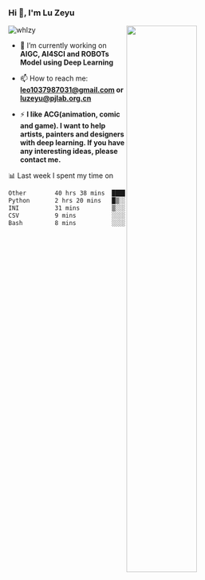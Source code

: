 ### Hi 👋, I'm Lu Zeyu

<img src="https://komarev.com/ghpvc/?username=whlzy&label=Profile%20views&color=0e75b6&style=flat" alt="whlzy" />
<img align="right" width="53%" src="https://github-readme-stats.vercel.app/api?username=whlzy&show_icons=true">

- 🔭 I’m currently working on **AIGC, AI4SCI and ROBOTs Model using Deep Learning**

- 📫 How to reach me: **leo1037987031@gmail.com or luzeyu@pjlab.org.cn**

- ⚡ **I like ACG(animation, comic and game). I want to help artists, painters and designers with deep learning. If you have any interesting ideas, please contact me.**

📊 Last week I spent my time on

<!--START_SECTION:waka-->

```txt
Other        40 hrs 38 mins  ███████████████████████░░   92.35 %
Python       2 hrs 20 mins   █▒░░░░░░░░░░░░░░░░░░░░░░░   05.31 %
INI          31 mins         ▒░░░░░░░░░░░░░░░░░░░░░░░░   01.21 %
CSV          9 mins          ░░░░░░░░░░░░░░░░░░░░░░░░░   00.35 %
Bash         8 mins          ░░░░░░░░░░░░░░░░░░░░░░░░░   00.30 %
```

<!--END_SECTION:waka-->


